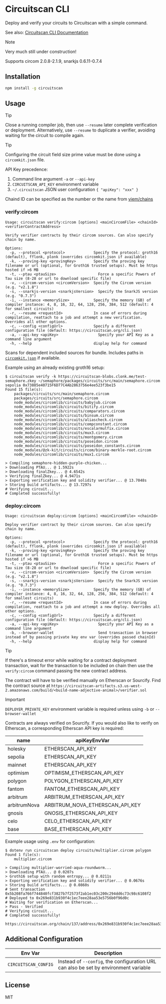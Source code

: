 # Circuitscan CLI

Deploy and verify your circuits to Circuitscan with a simple command.

See also: [Circuitscan CLI Documentation](https://circuitscan.readthedocs.io/en/latest/usage.html)

> [!NOTE]
> Very much still under construction!
>
> Supports circom 2.0.8-2.1.9, snarkjs 0.6.11-0.7.4


## Installation

```sh
npm install -g circuitscan
```

## Usage

> [!TIP]
> Close a running compiler job, then use `--resume` later complete verification or deployment. Alternatively, use `--resume` to duplicate a verifier, avoiding waiting for the circuit to compile again.

> [!TIP]
> Configuring the circuit field size prime value must be done using a `circomkit.json` file.

API Key precedence:

1. Command line argument `-a` or `--api-key`
2. `CIRCUITSCAN_API_KEY` environment variable
3. `~/.circuitscan` JSON user configuration `{ "apiKey": "xxx" }`

Chaind ID can be specified as the number or the name from [viem/chains](https://github.com/wevm/viem/blob/main/src/chains/index.ts)

### verify:circom

```
Usage: circuitscan verify:circom [options] <mainCircomFile> <chainId> <verifierContractAddress>

Verify verifier contracts by their circom sources. Can also specify chain by name.

Options:
  -p, --protocol <protocol>             Specify the protocol: groth16 (default), fflonk, plonk (overrides circomkit.json if available)
  -k, --proving-key <provingKey>        Specify the proving key filename or url (optional, for Groth16 trusted setups). Must be https hosted if >6 MB
  -t, --ptau <ptauSize>                   Force a specific Powers of Tau size (8-28 or url to download specific file)
  -v, --circom-version <circomVersion>  Specify the Circom version (e.g. "v2.1.8")
  -s, --snarkjs-version <snarkjsVersion>  Specify the SnarkJS version (e.g. "0.7.3")
  -i, --instance <memorySize>           Specify the memory (GB) of compiler instance: 4, 8, 16, 32, 64, 128, 256, 384, 512 (default: 4 for smallest circuits)
  -r, --resume <requestId>              In case of errors during compilation, reattach to a job and attempt a new verification. Overrides all other options.
  -c, --config <configUrl>              Specify a different configuration file (default: https://circuitscan.org/cli.json)
  -a, --api-key <apiKey>                  Specify your API Key as a command line argument
  -h, --help                            display help for command

```

Scans for dependent included sources for bundle. Includes paths in [`circomkit.json`](https://github.com/erhant/circomkit) if available.

Example using an already existing groth16 setup:

```
$ circuitscan verify -k https://circuitscan-blobs.clonk.me/test-semaphore.zkey ~/semaphore/packages/circuits/src/main/semaphore.circom sepolia 0x73885e40715F6D77C4Ab2863756e4ee523f3be15
Found 15 file(s):
    packages/circuits/src/main/semaphore.circom
    packages/circuits/src/semaphore.circom
    node_modules/circomlib/circuits/babyjub.circom
    node_modules/circomlib/circuits/bitify.circom
    node_modules/circomlib/circuits/comparators.circom
    node_modules/circomlib/circuits/binsum.circom
    node_modules/circomlib/circuits/aliascheck.circom
    node_modules/circomlib/circuits/compconstant.circom
    node_modules/circomlib/circuits/escalarmulfix.circom
    node_modules/circomlib/circuits/mux3.circom
    node_modules/circomlib/circuits/montgomery.circom
    node_modules/circomlib/circuits/poseidon.circom
    node_modules/circomlib/circuits/poseidon_constants.circom
    node_modules/@zk-kit/circuits/circom/binary-merkle-root.circom
    node_modules/circomlib/circuits/mux1.circom

> Compiling semaphore-hidden-purple-chicken...
> Downloading PTAU... @ 1.5922s
> Downloading finalZkey... @ 4.6542s
> Verifying finalZkey... @ 4.9471s
> Exporting verification key and solidity verifier... @ 13.7048s
> Storing build artifacts... @ 13.7297s
# Verifying circuit...
# Completed successfully!
```

### deploy:circom

```
Usage: circuitscan deploy:circom [options] <mainCircomFile> <chainId>

Deploy verifier contract by their circom sources. Can also specify chain by name.

Options:
  -p, --protocol <protocol>             Specify the protocol: groth16 (default), fflonk, plonk (overrides circomkit.json if available)
  -k, --proving-key <provingKey>        Specify the proving key filename or url (optional, for Groth16 trusted setups). Must be https hosted if >6 MB
  -t, --ptau <ptauSize>                   Force a specific Powers of Tau size (8-28 or url to download specific file)
  -v, --circom-version <circomVersion>  Specify the Circom version (e.g. "v2.1.8")
  -s, --snarkjs-version <snarkjsVersion>  Specify the SnarkJS version (e.g. "0.7.3")
  -i, --instance <memorySize>           Specify the memory (GB) of compiler instance: 4, 8, 16, 32, 64, 128, 256, 384, 512 (default: 4 for smallest circuits)
  -r, --resume <requestId>              In case of errors during compilation, reattach to a job and attempt a new deploy. Overrides all other options.
  -c, --config <configUrl>              Specify a different configuration file (default: https://circuitscan.org/cli.json)
  -a, --api-key <apiKey>                  Specify your API Key as a command line argument
  -b, --browser-wallet                    Send transaction in browser instead of by passing private key env var (overrides passed chainId)
  -h, --help                            display help for command

```

> [!TIP]
> If there's a timeout error while waiting for a contract deployment transaction, wait for the transaction to be included on chain then use the `verify:circom` command passing the new contract address.
>
> The contract will have to be verified manually on Etherscan or Sourcify. Find the contract source at `https://circuitscan-artifacts.s3.us-west-2.amazonaws.com/build/<build-name-adjective-animal>/verifier.sol`

> [!IMPORTANT]
> `DEPLOYER_PRIVATE_KEY` environment variable is required unless using `-b` or `--browser-wallet`

Contracts are always verified on Sourcify. If you would also like to verify on Etherscan, a corresponding Etherscan API key is required:

| name         | apiKeyEnvVar              |
|--------------|---------------------------|
| holesky      | ETHERSCAN_API_KEY         |
| sepolia      | ETHERSCAN_API_KEY         |
| mainnet      | ETHERSCAN_API_KEY         |
| optimism     | OPTIMISM_ETHERSCAN_API_KEY|
| polygon      | POLYGON_ETHERSCAN_API_KEY |
| fantom       | FANTOM_ETHERSCAN_API_KEY  |
| arbitrum     | ARBITRUM_ETHERSCAN_API_KEY|
| arbitrumNova | ARBITRUM_NOVA_ETHERSCAN_API_KEY|
| gnosis       | GNOSIS_ETHERSCAN_API_KEY  |
| celo         | CELO_ETHERSCAN_API_KEY    |
| base         | BASE_ETHERSCAN_API_KEY    |

Example usage using `.env` for configuration:

```
$ dotenv run circuitscan deploy circuits/multiplier.circom polygon
Found 1 file(s):
    multiplier.circom

> Compiling multiplier-worried-aqua-roundworm...
> Downloading PTAU... @ 0.0207s
> Groth16 setup with random entropy... @ 0.0211s
> Exporting verification key and solidity verifier... @ 0.0676s
> Storing build artifacts... @ 0.0860s
# Sent transaction 0x5b208fa766f744840fcf3827b7f2573f2ab1ec03c200c294dd6c73c98c6108f2
# Deployed to 0x269e831b930f4c1ec7eee28aa53e5756b0f96d0c
# Waiting for verification on Etherscan...
> Pass - Verified
# Verifying circuit...
# Completed successfully!

https://circuitscan.org/chain/137/address/0x269e831b930f4c1ec7eee28aa53e5756b0f96d0c
```

## Additional Configuration

Env Var | Description
--------|---------------
`CIRCUITSCAN_CONFIG` | Instead of `--config`, the configuration URL can also be set by environment variable

## License

MIT

